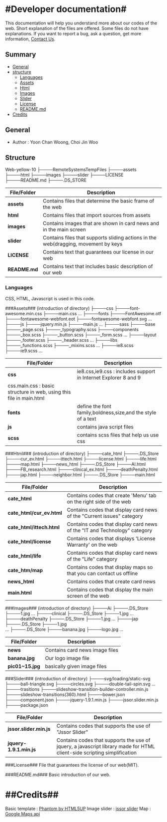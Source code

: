 #Developer documentation#
=======================
This documentation will help you understand more about our codes of the web.
Short explanation of the files are offered. Some files do not have explanations.
If you want to report a bug, ask a question, get more information, [Contact Us](ttps://github.com/ParkShinHyun92/Web_yellow_9/issues).

## Summary ##

- [General](#general)
- [structure](#structure)
    * [Languages](#languages)
    * [Assets](#Assets)
    * [Html](#Html)
    * [Images](#Images)
    * [Slider](#Slider)
	* [License](#License)
	* [README.md](#README.md)
- [Credits](#Credits)

## General ##
- Author :  Yoon Chan Woong, Choi Jin Woo

## Structure ##
Web-yellow-10
├────RemoteSystemsTempFiles
├────assets
├────html
├────images
├────slider
├────LICENSE
├────README.md
├────.DS_STORE

|File/Folder|Description|
|---|---|
|**assets**|Contains files that determine the basic frame of the web|
|**html**|Contains files that import sources from assets|
|**images**|Contains images that are shown in card news and in the main screen|
|**slider**|Contains files that supports sliding actions in the web(dragging, movement by keys|
|**LICENSE**|Contains text that guarantees our license in our web|
|**README.md**|Contains text that includes basic description of our web|


### Languages ###
CSS, HTML, Javascript is used in this code.


###Assets###
(introduction of directory)
├────css
	├────font-awesome.min.css
	├────main.css
		...
├────fonts
	├────FontAwesome.otf
	├────fontawesome-webfont.eot
	├────fontawesome-webfont.svg
		...
├────js
	├────jquery.min.js
	├────main.js
		...
├────sass
	├────base
		├────_page.scss
		├────_typography.scss
	├────components
		├────_box.scss
		├────_button.scss
		├────_form.scss
			...
	├────layout
		├────_footer.scss
		├────_header.scss
			...
	├────libs
		├────_functions.scss
		├────_mixins.scss
			...
	├────ie8.scss
	├────ie9.scss
		...

|File/Folder|Description|
|---|---|
|**css**|ie8.css,ie9.css : includes support in Internet Explorer 8 and 9
		css.main.css : basic structure in web, using this file in main.html |
|**fonts**|define the font family,boldness,size,and the style of a text|
|**js**|contains java script files|
|**scss**|contains scss files that help us use css|

###Html###
(introduction of directory)
├────cate_html
	├────.DS_Store
	├────cur_ev.html
	├────ittech.html
	├────license.html
	├────life.html
	├────map.html
├────news_html
	├────.DS_Store
	├────Al.html
	├────FB_research.html
	├────clinical_ex.html
	├────deathPenalty.html
	├────jap.html
	├────neighbor.html
├────.DS_Store
├────main.html


|File/Folder|Description|
|---|---|
|**cate_html**|Contains codes that create 'Menu' tab on the right side of the web|
|**cate_html/cur_ev.html**|Contains codes that display card news of the "Current issues" category|
|**cate_html/ittech.html**|Contains codes that display card news of the "IT and Technology" category|
|**cate_html/license**|Contains codes that displays 'License Warranty' on the web|
|**cate_html/life**|Contains codes that display card news of the "Life" category|
|**cate_htm/map**|Contains codes that display maps so that you can contact us offline|
|**news_html**|Contains codes that create card news|
|**main.html**|Contains codes that display the main screen of the web|


###Images###
(introduction of directory)
├────Ai
	├────.DS_Store
	├────1.jpg
		...
├────clinical
	├────.DS_Store
	├────1.jpg
		...
├────deathPenalty
	├────.DS_Store
	├────1.jpg
		...
├────jap
	├────.DS_Store
	├────1.jpg	
		...
├────.DS_Store
├────banana.jpg
├────logo.jpg
	...

|File/Folder|Description|
|---|---|
|**news**|Contains card news image files |
|**banana.jpg**|Our logo image file|
|**pic01~15.jpg**|basically given image files|


###Slider###
(introduction of directory)
├────svg/loading/static-svg
	├────ball-triangle.svg
	├────circles.svg
	├────double-tail-spin.svg
		...
├────trasitions
	├────slideshow-transition-builder-controller.min.js
	├────slideshow-transitions(360).html
├────bower.json
├────component.json
├────jquery-1.9.1.min.js
├────jssor.slider.min.js
├────package.json


|File/Folder|Description|
|---|---|
|**jssor.slider.min.js**|Contains codes that supports the use of "Jssor Slider"|
|**jquery-1.9.1.min.js**|Contains codes that supports the use of jquery, a javascript library made for HTML client-side scripting simplification|


###License###
File that guarantees the license of our web(MIT).

###README.md###
Basic introduction of our web.

##Credits##
=========
Basic template : [Phantom by HTML5UP](https://html5up.net)
Image slider : [jssor slider](https://www.jssor.com)
Map : [Google Maps api](https://developers.google.com/maps/documentation/javascript/adding-a-google-map?hl=ko)
